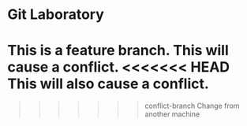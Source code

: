 # Git Laboratory
This is a feature branch.
This will cause a conflict.
<<<<<<< HEAD
This will also cause a conflict.
=======
>>>>>>> conflict-branch
Change from another machine
